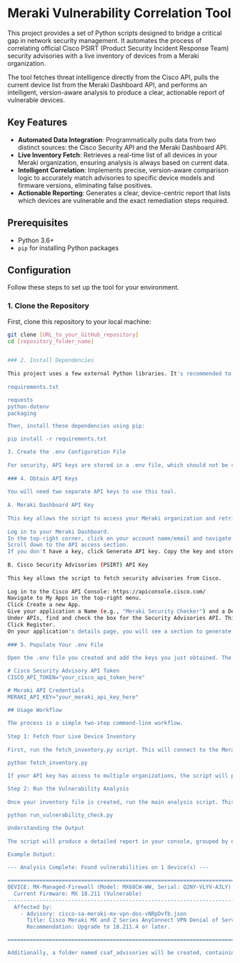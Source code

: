 # Meraki Vulnerability Correlation Tool

This project provides a set of Python scripts designed to bridge a critical gap in network security management. It automates the process of correlating official Cisco PSIRT (Product Security Incident Response Team) security advisories with a live inventory of devices from a Meraki organization.

The tool fetches threat intelligence directly from the Cisco API, pulls the current device list from the Meraki Dashboard API, and performs an intelligent, version-aware analysis to produce a clear, actionable report of vulnerable devices.

## Key Features

-   **Automated Data Integration**: Programmatically pulls data from two distinct sources: the Cisco Security API and the Meraki Dashboard API.
-   **Live Inventory Fetch**: Retrieves a real-time list of all devices in your Meraki organization, ensuring analysis is always based on current data.
-   **Intelligent Correlation**: Implements precise, version-aware comparison logic to accurately match advisories to specific device models and firmware versions, eliminating false positives.
-   **Actionable Reporting**: Generates a clear, device-centric report that lists which devices are vulnerable and the exact remediation steps required.

## Prerequisites

-   Python 3.6+
-   `pip` for installing Python packages

## Configuration

Follow these steps to set up the tool for your environment.

### 1. Clone the Repository

First, clone this repository to your local machine:
```bash
git clone [URL_to_your_GitHub_repository]
cd [repository_folder_name]


### 2. Install Dependencies
 
This project uses a few external Python libraries. It's recommended to create a requirements.txt file with the following content:
 
requirements.txt

requests
python-dotenv
packaging

Then, install these dependencies using pip:

pip install -r requirements.txt

3. Create the .env Configuration File
 
For security, API keys are stored in a .env file, which should not be committed to source control. Create a file named .env in the root of the project directory.
 
### 4. Obtain API Keys
 
You will need two separate API keys to use this tool.
 
A. Meraki Dashboard API Key
 
This key allows the script to access your Meraki organization and retrieve the device inventory.
 
Log in to your Meraki Dashboard.
In the top-right corner, click on your account name/email and navigate to My Profile.
Scroll down to the API access section.
If you don't have a key, click Generate API key. Copy the key and store it securely.
 
B. Cisco Security Advisories (PSIRT) API Key
 
This key allows the script to fetch security advisories from Cisco.
 
Log in to the Cisco API Console: https://apiconsole.cisco.com/
Navigate to My Apps in the top-right menu.
Click Create a new App.
Give your application a Name (e.g., "Meraki Security Checker") and a Description.
Under APIs, find and check the box for the Security Advisories API. This is the most critical step to avoid 403 Forbidden errors.
Click Register.
On your application's details page, you will see a section to generate a Bearer Token. Generate a new token (you can set its expiry time) and copy it.
 
### 5. Populate Your .env File
 
Open the .env file you created and add the keys you just obtained. The file should look exactly like this:

# Cisco Security Advisory API Token
CISCO_API_TOKEN="your_cisco_api_token_here"

# Meraki API Credentials
MERAKI_API_KEY="your_meraki_api_key_here"

## Usage Workflow
 
The process is a simple two-step command-line workflow.
 
Step 1: Fetch Your Live Device Inventory
 
First, run the fetch_inventory.py script. This will connect to the Meraki API and create a device_inventory.json file containing all your devices.

python fetch_inventory.py

If your API key has access to multiple organizations, the script will prompt you to choose which one to scan.
 
Step 2: Run the Vulnerability Analysis
 
Once your inventory file is created, run the main analysis script. This will download all Meraki advisories from Cisco and correlate them against your new inventory file.

python run_vulnerability_check.py

Understanding the Output
 
The script will produce a detailed report in your console, grouped by each affected device.
 
Example Output:

--- Analysis Complete: Found vulnerabilities on 1 device(s) ---

==============================================================================
DEVICE: MX-Managed-Firewall (Model: MX68CW-WW, Serial: Q2NY-VLYV-A3LY)
  Current Firmware: MX 18.211 (Vulnerable)
------------------------------------------------------------------------------
  Affected by:
    - Advisory: cisco-sa-meraki-mx-vpn-dos-vNRpDvfb.json
      Title: Cisco Meraki MX and Z Series AnyConnect VPN Denial of Service Vulnerability
      Recommendation: Upgrade to 18.211.4 or later.

==============================================================================

Additionally, a folder named csaf_advisories will be created, containing the raw JSON data for every downloaded advisory for your own records or further analysis.
